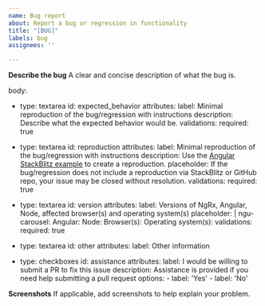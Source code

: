 ```yaml
---
name: Bug report
about: Report a bug or regression in functionality
title: "[BUG]"
labels: bug
assignees: ''

---
```


**Describe the bug**
A clear and concise description of what the bug is.

body:

  - type: textarea
    id: expected_behavior
    attributes:
      label: Minimal reproduction of the bug/regression with instructions
      description: Describe what the expected behavior would be.
    validations:
      required: true


  - type: textarea
    id: reproduction
    attributes:
      label: Minimal reproduction of the bug/regression with instructions
      description: Use the [Angular StackBlitz example](https://stackblitz.com/edit/angular) to create a reproduction.
      placeholder: If the bug/regression does not include a reproduction via StackBlitz or GitHub repo, your issue may be closed without resolution.
    validations:
      required: true

  - type: textarea
    id: version
    attributes:
      label: Versions of NgRx, Angular, Node, affected browser(s) and operating system(s)
      placeholder: |
        ngu-carousel:
        Angular:
        Node:
        Browser(s):
        Operating system(s):
    validations:
      required: true


  - type: textarea
    id: other
    attributes:
      label: Other information

  - type: checkboxes
    id: assistance
    attributes:
      label: I would be willing to submit a PR to fix this issue
      description: Assistance is provided if you need help submitting a pull request
      options:
        - label: 'Yes'
        - label: 'No'


**Screenshots**
If applicable, add screenshots to help explain your problem.
